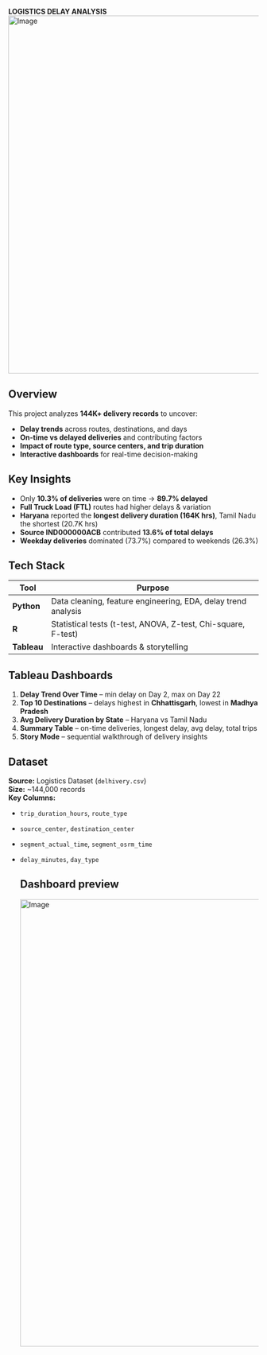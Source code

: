

 **LOGISTICS DELAY ANALYSIS**  
<img width="1280" height="720" alt="Image" src="https://github.com/user-attachments/assets/c4dd278a-eb1f-479e-a6d8-6bdcdd346ea5" />


## Overview  
This project analyzes **144K+ delivery records** to uncover:  
- **Delay trends** across routes, destinations, and days  
- **On-time vs delayed deliveries** and contributing factors  
- **Impact of route type, source centers, and trip duration**  
- **Interactive dashboards** for real-time decision-making  


## Key Insights  
- Only **10.3% of deliveries** were on time → **89.7% delayed**
- **Full Truck Load (FTL)** routes had higher delays & variation
- **Haryana** reported the **longest delivery duration (164K hrs)**, Tamil Nadu the shortest (20.7K hrs)
- **Source IND000000ACB** contributed **13.6% of total delays**
- **Weekday deliveries** dominated (73.7%) compared to weekends (26.3%)  


## Tech Stack  
| Tool        | Purpose |
|-------------|---------|
| **Python**  | Data cleaning, feature engineering, EDA, delay trend analysis |
| **R**       | Statistical tests (t-test, ANOVA, Z-test, Chi-square, F-test) |
| **Tableau** | Interactive dashboards & storytelling |  


##  Tableau Dashboards  
1. **Delay Trend Over Time** – min delay on Day 2, max on Day 22  
2. **Top 10 Destinations** – delays highest in **Chhattisgarh**, lowest in **Madhya Pradesh**  
3. **Avg Delivery Duration by State** – Haryana vs Tamil Nadu  
4. **Summary Table** – on-time deliveries, longest delay, avg delay, total trips  
5. **Story Mode** – sequential walkthrough of delivery insights  


## Dataset  
**Source:**  Logistics Dataset (`delhivery.csv`)  
**Size:** ~144,000 records  
**Key Columns:**  
- `trip_duration_hours`, `route_type`  
- `source_center`, `destination_center`  
- `segment_actual_time`, `segment_osrm_time`  
- `delay_minutes`, `day_type`

  ## Dashboard preview

  <img width="1600" height="900" alt="Image" src="https://github.com/user-attachments/assets/5de2e597-b500-4d90-ad72-622172d66fe9" />

